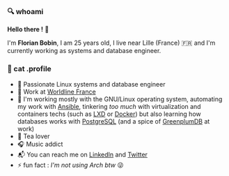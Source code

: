 ### :mag: whoami

**Hello there !** :raising_hand:

I'm **Florian Bobin**, I am 25 years old, I live near Lille (France) :fr: and I'm currently working as systems and database engineer.

### :floppy_disk: cat .profile

* :construction_worker: Passionate Linux systems and database engineer
* :office: Work at [Worldline France](https://fr.worldline.com/fr/home.html)
* :wrench: I'm working mostly with the GNU/Linux operating system, automating my work with [Ansible](https://www.ansible.com/), tinkering *too much* with virtualization and containers techs (such as [LXD](https://linuxcontainers.org/lxd/introduction/) or [Docker](https://docs.docker.com/engine/)) but also learning how databases works with [PostgreSQL](https://www.postgresql.org/) (and a spice of [GreenplumDB](https://greenplum.org/) at work)
* :tea: Tea lover
* :headphones: Music addict
* :mailbox_with_mail: You can reach me on [LinkedIn](https://www.linkedin.com/in/florian-bobin/) and [Twitter](https://twitter.com/xfbn_)
* :zap: fun fact : *I'm not using Arch btw* :stuck_out_tongue_winking_eye:

<!--
**ruskofd/ruskofd** is a ✨ _special_ ✨ repository because its `README.md` (this file) appears on your GitHub profile.

Here are some ideas to get you started:

- 🔭 I’m currently working on ...
- 🌱 I’m currently learning ...
- 👯 I’m looking to collaborate on ...
- 🤔 I’m looking for help with ...
- 💬 Ask me about ...
- 📫 How to reach me: ...
- 😄 Pronouns: ...
- ⚡ Fun fact: ...
-->
